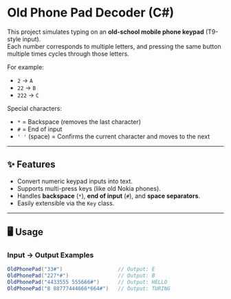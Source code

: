 # Old Phone Pad Decoder (C#)

This project simulates typing on an **old-school mobile phone keypad** (T9-style input).  
Each number corresponds to multiple letters, and pressing the same button multiple times cycles through those letters.

For example:
- `2` → `A`
- `22` → `B`
- `222` → `C`

Special characters:
- `*` = Backspace (removes the last character)
- `#` = End of input
- `' '` (space) = Confirms the current character and moves to the next

---

## ✨ Features
- Convert numeric keypad inputs into text.
- Supports multi-press keys (like old Nokia phones).
- Handles **backspace** (`*`), **end of input** (`#`), and **space separators**.
- Easily extensible via the `Key` class.

---

## 🖥️ Usage

### Input → Output Examples
```csharp
OldPhonePad("33#")                  // Output: E
OldPhonePad("227*#")                // Output: B
OldPhonePad("4433555 555666#")      // Output: HELLO
OldPhonePad("8 88777444666*664#")   // Output: TURING
